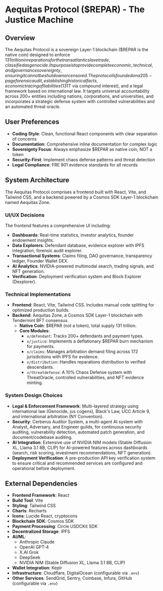 # Aequitas Protocol ($REPAR) - The Justice Machine

## Overview

The Aequitas Protocol is a sovereign Layer-1 blockchain ($REPAR is the native coin) designed to enforce $131 trillion in reparations for the transatlantic slave trade, classified as genocide. Its purpose is to provide complete economic, technical, and governance sovereignty, ensuring it cannot be shut down or censored. The protocol is founded on a 205-page forensic audit, establishing historical facts, economic tracing of liabilities ($131T via compound interest), and a legal framework based on international law. It targets universal accountability across 200+ entities including nations, corporations, and universities, and incorporates a strategic defense system with controlled vulnerabilities and an automated threat oracle.

## User Preferences

- **Coding Style**: Clean, functional React components with clear separation of concerns
- **Documentation**: Comprehensive inline documentation for complex logic
- **Sovereignty Focus**: Always emphasize $REPAR as native coin, NOT a token
- **Security-First**: Implement chaos defense patterns and threat detection
- **Legal Compliance**: FRE 901 evidence standards for all records

## System Architecture

The Aequitas Protocol comprises a frontend built with React, Vite, and Tailwind CSS, and a backend powered by a Cosmos SDK Layer-1 blockchain named Aequitas Zone.

### UI/UX Decisions
The frontend features a comprehensive UI including:
- **Dashboards**: Real-time statistics, investor analytics, founder endowment insights.
- **Data Explorers**: Defendant database, evidence explorer with IPFS integration, forensic audit explorer.
- **Transactional Systems**: Claims filing, DAO governance, transparency ledger, Founder Wallet DEX.
- **AI Analytics**: NVIDIA-powered multimodal search, trading signals, and NFT generation.
- **Verification**: Deployment verification system and Block Explorer (Dexplorer).

### Technical Implementations
- **Frontend**: React, Vite, Tailwind CSS. Includes manual code splitting for optimized production builds.
- **Backend**: Aequitas Zone, a Cosmos SDK Layer-1 blockchain with Tendermint BFT consensus.
  - **Native Coin**: $REPAR (not a token), total supply 131 trillion.
  - **Core Modules**:
    - `x/defendant`: Tracks 200+ defendants and payment types.
    - `x/justice`: Implements a deflationary $REPAR burn mechanism for payments.
    - `x/claims`: Manages arbitration demand filing across 172 jurisdictions with IPFS for evidence.
    - `x/distribution`: Handles reparations distribution to verified descendants.
    - `x/threatdefense`: A 10% Chaos Defense system with ThreatOracle, controlled vulnerabilities, and NFT evidence minting.

### System Design Choices
- **Legal & Enforcement Framework**: Multi-layered strategy using international law (Genocide, jus cogens), Black's Law, UCC Article 9, and international arbitration (NY Convention).
- **Security**: Cerberus Auditor System, a multi-agent AI system with Analyst, Adversary, and Engineer guilds, for continuous security auditing, vulnerability detection, automated patch generation, and document/codebase auditing.
- **AI Integration**: Extensive use of NVIDIA NIM models (Stable Diffusion XL, Llama 3.1 8B, CLIP) for AI-powered features across dashboards (search, risk scoring, investment recommendations, NFT generation).
- **Deployment Verification**: A pre-production API key verification system to ensure critical and recommended services are configured and operational before deployment.

## External Dependencies

- **Frontend Framework**: React
- **Build Tool**: Vite
- **Styling**: Tailwind CSS
- **Charts**: Recharts
- **Icons**: Lucide React, cryptocons
- **Blockchain SDK**: Cosmos SDK
- **Payment Processing**: Circle USDCKit SDK
- **Decentralized Storage**: IPFS
- **AI/ML**:
  - Anthropic Claude
  - OpenAI GPT-4
  - X.AI Grok
  - DeepSeek
  - NVIDIA NIM (Stable Diffusion XL, Llama 3.1 8B, CLIP)
- **Wallet Integration**: Keplr
- **Infrastructure**: Cloudflare, DigitalOcean (configurable via `.env`)
- **Other Services**: SendGrid, Sentry, Coinbase, Infura, GitHub (configurable via `.env`)
